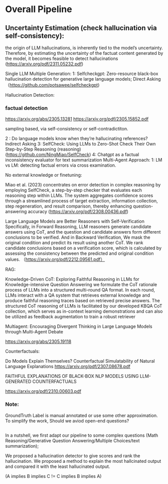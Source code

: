 # Overall Pipeline

## Uncertainty Estimation (check hallucination via self-consistency):
the origin of LLM hallucinations, is inherently tied to the model’s uncertainty. Therefore, by estimating the uncertainty of the factuat content generated by the model, it becomes feasible to detect hallucinations (https://arxiv.org/pdf/2311.05232.pdf)

Single LLM Multiple Generation:
1: Selfcheckgpt: Zero-resource black-box hallucination detection for generative large language
models; Direct Asking （https://github.com/potsawee/selfcheckgpt)


Hallucination Detection:

### factual detection
https://arxiv.org/abs/2305.13281
https://arxiv.org/pdf/2305.15852.pdf

sampling based, via self-consistency or self-contradictiton.




2 : Do language models know when they’re hallucinating references? Indirect Asking
3: SelfCheck: Using LLMs to Zero-Shot Check Their Own Step-by-Step Reasoning (reasoning) (https://github.com/NingMiao/SelfCheck)
4:  Chatgpt as a factual inconsistency evaluator for text summarization
Multi-Agent Approach:
1: LM vs LM: detecting factual errors via cross examination. 

No external knowledge or finetuning:

Miao et al. (2023) concentrates on error detection in complex reasoning by employing SelfCheck, a step-by-step
checker that evaluates each reasoning step
within LLMs. The system aggregates confidence scores through a streamlined process of
target extraction, information collection, step
regeneration, and result comparison, thereby
enhancing question-answering accuracy (https://arxiv.org/pdf/2308.00436.pdf)

Large Language Models are Better Reasoners with Self-Verification 
Specifically, in Forward Reasoning, LLM reasoners generate candidate answers using CoT, and the
question and candidate answers form different conclusions to be verified. And in Backward Verification, We mask the original condition and predict
its result using another CoT. We rank candidate
conclusions based on a verification score, which
is calculated by assessing the consistency between
the predicted and original condition values. （https://arxiv.org/pdf/2212.09561.pdf）

RAG:

Knowledge-Driven CoT: Exploring Faithful Reasoning in LLMs for
Knowledge-intensive Question Answering
we formulate the CoT rationale process of LLMs into a structured multi-round QA format. In each round, LLMs interact with a QA system that retrieves external knowledge and
produce faithful reasoning traces based on retrieved precise
answers. The structured CoT reasoning of LLMs is facilitated by our developed KBQA CoT collection, which serves
as in-context learning demonstrations and can also be utilized as feedback augmentation to train a robust retriever

Multiagent:
Encouraging Divergent Thinking in Large Language Models through Multi-Agent Debate 


https://arxiv.org/abs/2305.19118

Counterfactuals:

Do Models Explain Themselves?
Counterfactual Simulatability of Natural Language Explanations
https://arxiv.org/pdf/2307.08678.pdf


FAITHFUL EXPLANATIONS OF BLACK-BOX NLP MODELS USING LLM-GENERATED COUNTERFACTUALS

https://arxiv.org/pdf/2310.00603.pdf






### Note:
GroundTruth Label is manual annotated or use some other approximation. To simplify the work, Should we aviod open-end questions?

## 
In a nutshell, we first adapt our pipeline to some complex questions (Math Reasoning/Generative Question Answering/Multiple Choices/text summarization);    


We proposed a hallucination detector to give scores and rank the hallucination.
We proposed a method to explain the most hallcinated output and compared it with the least hallucinated output.


(A implies B implies C != C implies B implies A)






